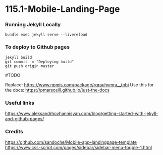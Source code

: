 # 115.1-Mobile-Landing-Page
 
### Running Jekyll Locally 

```
bundle exec jekyll serve --livereload
```

### To deploy to Github pages

```
jekyll build
git commit -m "Deploying build"
git push origin master
```


#TODO

Replace:
https://www.npmjs.com/package/rqrauhvmra__tobi
Use this for the docs:
https://pmarsceill.github.io/just-the-docs

### Useful links

https://www.aleksandrhovhannisyan.com/blog/getting-started-with-jekyll-and-github-pages/

### Credits

https://github.com/sandoche/Mobile-app-landingpage-template
https://www.css-script.com/pages/sidebar/sidebar-menu-toggle-1.html
